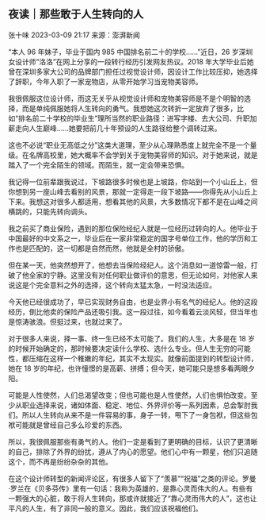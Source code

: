 ## 夜读｜那些敢于人生转向的人

张十味
2023-03-09 21:17
来源：澎湃新闻

“本人 96 年妹子，毕业于国内 985 中国排名前二十的学校……”近日，26 岁深圳女设计师“洛洛”在网上分享的一段转行经历引发网友热议。2018 年大学毕业后她曾在深圳多家大公司的品牌部门担任过视觉设计师，因设计工作比较压抑，她选择了辞职，今年入职了一家宠物店，从零开始学习当宠物美容师。

我很佩服这位设计师，而这无关乎从视觉设计师和宠物美容师是不是个明智的选择，而是单纯佩服她将人生转向的勇气。我想她这次转折一定放弃了很多，比如“排名前二十学校的毕业生”理所当然的职业路径：进写字楼、去大公司、升职加薪走向人生巅峰……她要把前几十年预设的人生路径给整个调转过来。

这也不必说“职业无高低之分”这类大道理，至少从心理熟悉度上就完全不是一个量级。在名牌高校里，她大概率不会学到关于宠物美容师的知识。对于她来说，就是踏入了一个完全陌生的领域。而陌生，就一定会带来恐惧。

我记得一位前辈跟我说过，下坡路很多时候也是上坡路，你站到一个小山丘上，但你想到另一座山峰去看别的风景，那就一定得走一段下坡路——你得先从小山丘上下来。我想这对很多人都适用，想看其他的风景，大多数情况下都不是在山峰之间横跳的，只能先转向调头。

我之前买了商业保险，遇到的那位保险经纪人就是一位经历过转向的人。他毕业于中国最好的中文系之一，毕业后在一家非常稳定的国字号单位工作，他的学历和工作也是匹配的，这一切都是自然而然，他就是全村的骄傲。

但在某一天，他突然想开了，他想去当保险经纪人。这个消息如一道惊雷一般，打破了他全家的宁静。这里没有对任何职业做评价的意思，但无论如何，对他家人来说这是个完全意料之外的选择，这个转向太猛太急，一时没法适应。

今天他已经很成功了，早已实现财务自由，也是业界小有名气的经纪人。他的这段经历，倒比他卖的保险产品还吸引我。这一段过往，如今看着云淡风轻，但当年也是惊涛骇浪。但挺过来，也就过来了。

对于很多人来说，择一事、终一生已经不太可能了。我们的人生，大多是在 18 岁的时候开始确定的，那时候要决定读什么学校、选什么专业。但人生无穷的可能性，都压缩在这样一个稚嫩的年纪，其实不太现实。就像前面提到的转型设计师，她在 18 岁的年纪，也许憧憬的是高薪、拼搏；但今天，她可能只是想多看两眼夕阳。

可能是人性使然，人们总渴望改变；但也可能也是人性使然，人们也惧怕改变。至少从职业选择来说，诸如体面、稳定、地位、外界评价等一系列因素，总会掣肘我们。所以人生转向从来不是一件容易的事，身子一转，甩下了一身包袱，但这些包袱可能就是曾经自己多么珍爱的东西。

所以，我很佩服那些有勇气的人。他们一定是看到了更明确的目标，认识了更清晰的自己，排除了外界的纷扰，遵从了内心的愿望。他们心中有一颗星，他们只追随这个，而不再是纷纷杂杂的其他。

在这个设计师转型的新闻评论区，有很多人留下了“羡慕”“祝福”之类的评论。罗曼·罗兰在《贝多芬传》里有一句话：我称为英雄的，是靠心灵而伟大的人。有些有一颗强大的心脏，敢于将人生转向，那或许就接近了“靠心灵而伟大的人”，这也让平凡的人生，有了非同一般的意义。因此，我们应该祝福他们。
